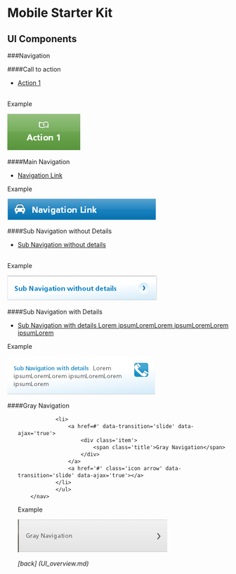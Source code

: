 Mobile Starter Kit
================================

UI Components
--------------------------------

###Navigation

####Call to action
		<nav class='calltoaction'>
				<ul>
				<li>
						<a href='#' class='icon moneyIcon' data-transition='slide' data-ajax='true'></a>
						<a href='#' data-transition='slide' data-ajax='true'>
							<div>
								<span class='title'>Action 1</span>
							</div>
						</a>
				</li>		
		</ul>
		</nav>
Example  

![alt text][callToAction]

[callToAction]: ../screenshots/callToAction.png "demo"

		
####Main Navigation
		<nav>
				<ul>
				<li>
						<a href='#' class='icon autoIcon' data-transition='slide' data-ajax='true'></a>
						<a href='#' data-transition='slide' data-ajax='true'>
							<div class='item'>
								<span class='title'>Navigation Link</span>
							</div>
						</a>
				</li>
				</ul>
		</nav>
Example  

![alt text][navigation]

[navigation]: ../screenshots/navigation.png "demo"


####Sub Navigation without Details
		<nav class='subnav'>
				<ul>
				<li>
						<a href='#' data-transition='slide' data-ajax='true'>
							<div class='item'>
								<span class='title'>Sub Navigation without details</span>
							</div>
						</a>
						<a href='#' class='icon navigationArrow' data-transition='slide' data-ajax='true'></a>
				</li>		
				</ul>
		</nav>	

Example   

![alt text][subnavWithoutDetails]

[subnavWithoutDetails]: ../screenshots/subnavWithoutDetails.png "demo"


####Sub Navigation with Details		
		<nav class='subnav'>
				<ul>
				<li class="details">
						<a href='#' data-transition="slide" data-ajax="true">
							<div class='item'>
								<span class="title">Sub Navigation with details</span>
								<span>Lorem ipsumLoremLorem ipsumLoremLorem ipsumLorem</span>
							</div>
						</a>
          				<a href="tel:123456789" class="icon call" ><span></span></a>
			      </li>
			      </ul>
		</nav>
Example  

![alt text][subnavWithDetails]

[subnavWithDetails]: ../screenshots/subnavWithDetails.png "demo"


####Gray Navigation
		<nav class='subnav gray'>
				<ul>
							
				<li>
					<a href=#' data-transition='slide' data-ajax='true'>
						<div class='item'>
							<span class='title'>Gray Navigation</span>
						</div>
					</a>
					<a href='#' class='icon arrow' data-transition='slide' data-ajax='true'></a>
				</li>	
				</ul>
		</nav>

Example  

![alt text][grayNavigation]

[grayNavigation]: ../screenshots/grayNavigation.png "demo"


*[back] (UI_overview.md)*  
